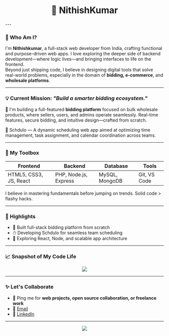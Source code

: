 <h1 align="center">🚀 NithishKumar</h1>
---

### 🧭 Who Am I?

I'm **Nithishkumar**, a full-stack web developer from India, crafting functional and purpose-driven web apps. I love exploring the deeper side of backend development—where logic lives—and bringing interfaces to life on the frontend.  
Beyond just shipping code, I believe in designing digital tools that solve real-world problems, especially in the domain of **bidding, e-commerce**, and **wholesale platforms**.

---

### 💡 Current Mission: *"Build a smarter bidding ecosystem."*

💼 I'm building a full-featured **bidding platform** focused on bulk wholesale products, where sellers, users, and admins operate seamlessly. Real-time features, secure bidding, and intuitive design—crafted from scratch.

📅 Schdulo — A dynamic scheduling web app aimed at optimizing time management, task assignment, and calendar coordination across teams.

---

### 🧰 My Toolbox
| Frontend               | Backend               | Database       | Tools                 |
| ---------------------- | --------------------- | -------------- | --------------------- |
| HTML5, CSS3, JS, React | PHP, Node.js, Express | MySQL, MongoDB | Git, VS Code          |


I believe in mastering fundamentals before jumping on trends. Solid code > flashy hacks.

---
### 🌟 Highlights

- 🚀 Built full-stack bidding platform from scratch  
- ⏱ Developing Schdulo for seamless team scheduling  
- 🧠 Exploring React, Node, and scalable app architecture  

---
### 📈 Snapshot of My Code Life

<p align="center">
  <img src="https://github-readme-stats.vercel.app/api?username=nithishkumarsaravanan&show_icons=true&theme=tokyonight&hide=prs&count_private=true" />
</p>



---

### ✨ Let's Collaborate

- 💬 Ping me for **web projects, open source collaboration, or freelance work**
- 📧 [Email](mailto:nithiishhh@gmail.com)  
- 🔗 [LinkedIn](https://www.linkedin.com/in/nithishkumar-s-93ab16259/)



---

<p align="center">
  <img src="https://readme-typing-svg.herokuapp.com/?lines=Let's+build+the+web+together!;Always+learning,+always+shipping.&center=true&width=500&color=00ffcc">
</p>
